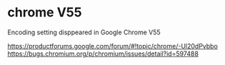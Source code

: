 # chrome V55 #
Encoding setting disppeared in Google Chrome V55 

https://productforums.google.com/forum/#!topic/chrome/-Ul20dPvbbo
https://bugs.chromium.org/p/chromium/issues/detail?id=597488


